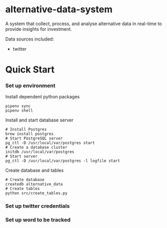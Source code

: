 # alternative-data-system
A system that collect, process, and analyse alternative data in real-time to provide insights for investment.

Data sources included:
- twitter
# Quick Start
### Set up environment
Install dependent python packages

    pipenv sync
    pipenv shell
Install and start database server
    
    # Install Postgres
    brew install postgres  
    # Start PostgreSQL server
    pg_ctl -D /usr/local/var/postgres start
    # Create a database cluster
    initdb /usr/local/var/postgres
    # Start server
    pg_ctl -D /usr/local/var/postgres -l logfile start

Create database and tables

    # Create database
    createdb alternative_data
    # Create tables
    python src/create_tables.py

### Set up twitter credentials

### Set up word to be tracked
